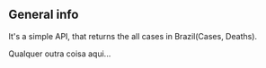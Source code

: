 ## General info
It's a simple API, that returns the all cases in Brazil(Cases, Deaths). 

Qualquer outra coisa aqui...

